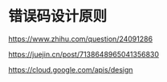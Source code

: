 # 错误码设计原则

https://www.zhihu.com/question/24091286

https://juejin.cn/post/7138648965041356830

https://cloud.google.com/apis/design